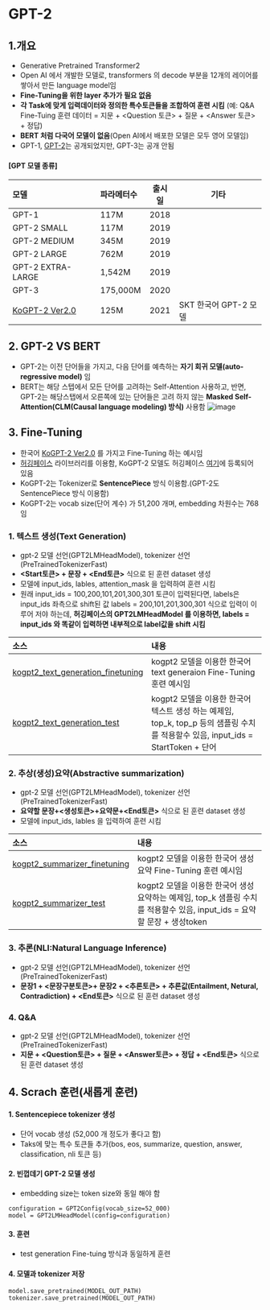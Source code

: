 # GPT-2

## 1.개요
- Generative Pretrained Transformer2
- Open AI 에서 개발한 모델로, transformers 의 decode 부분을 12개의 레이어를 쌓아서 만든 language model임
- **Fine-Tuning을 위한 layer 추가가 필요 없음**
- **각 Task에 맞게 입력데이터와 정의한 특수토큰들을 조합하여 훈련 시킴** (예: Q&A Fine-Tuing 훈련 데이터 = 지문 + <Question 토큰> + 질문 + <Answer 토큰> + 정답)
- **BERT 처럼 다국어 모델이 없음**(Open AI에서 배포한 모델은 모두 영어 모델임)
- GPT-1, [GPT-2](https://github.com/openai/gpt-2)는 공개되었지만, GPT-3는 공개 안됨

#### [GPT 모델 종류]
|모델|파라메터수|출시일|기타|
|:--------|:----------|:-----:|-------------------|
|GPT-1|117M|2018||
|GPT-2 SMALL|117M|2019||
|GPT-2 MEDIUM|345M|2019||
|GPT-2 LARGE|762M|2019||
|GPT-2 EXTRA-LARGE|1,542M|2019||
|GPT-3|175,000M|2020||
|[KoGPT-2 Ver2.0](https://github.com/SKT-AI/KoGPT2)|125M|2021|SKT 한국어 GPT-2 모델|

## 2.  GPT-2 VS BERT
- GPT-2는 이전 단어들을 가지고, 다음 단어를 예측하는 **자기 회귀 모델(auto-regressive model)** 임 
- BERT는 해당 스텝에서 모든 단어를 고려하는 Self-Attention 사용하고,
반면, GPT-2는 해당스탭에서 오른쪽에 있는 단어들은 고려 하지 않는 **Masked Self-Attention(CLM(Causal language modeling) 방식)** 사용함
 ![image](https://user-images.githubusercontent.com/93692701/167518193-15bf7128-2e8c-427f-ba87-99bf4c11b936.png)

## 3. Fine-Tuning
- 한국어 [KoGPT-2 Ver2.0](https://github.com/SKT-AI/KoGPT2) 를 가지고 Fine-Tuning 하는 예시임
- [허깅페이스](https://huggingface.co/) 라이브러리를 이용함, KoGPT-2 모델도 허깅페이스 [여기](https://huggingface.co/skt/kogpt2-base-v2)에 등록되어 있음
- KoGPT-2는 Tokenizer로 **SentencePiece** 방식 이용함.(GPT-2도 SentencePiece 방식 이용함)
- KoGPT-2는 vocab size(단어 계수) 가 51,200 개며, embedding 차원수는 768임

### 1. 텍스트 생성(Text Generation)
- gpt-2 모델 선언(GPT2LMHeadModel), tokenizer 선언(PreTrainedTokenizerFast)
- **<Start토큰> + 문장 + <End토큰>** 식으로 된 훈련 dataset 생성
- 모델에 input_ids, lables, attention_mask 을 입력하여 훈련 시킴
- 원래 input_ids = 100,200,101,201,300,301 토큰이 입력된다면, labels은 input_ids 좌측으로 shift된 값 labels = 200,101,201,300,301 식으로 입력이 이루어 저야 하는데, **허깅페이스의 GPT2LMHeadModel 를 이용하면, labels = input_ids 와 똑같이 입력하면 내부적으로 label값을 shift 시킴**

|소스|내용|
|:--------|:-------------------------------|
|[kogpt2_text_generation_finetuning](https://github.com/kobongsoo/GPT-2/blob/master/kogpt2_text_generation_finetuning.ipynb)|kogpt2 모델을 이용한 한국어 text generaion Fine-Tuning 훈련 예시임|
|[kogpt2_text_generation_test](https://github.com/kobongsoo/GPT-2/blob/master/kogpt2_text_generation_test.ipynb)|kogpt2 모델을 이용한 한국어 텍스트 생성 하는 예제임, top_k, top_p 등의 샘플링 수치를 적용할수 있음, input_ids = StartToken + 단어|

### 2. 추상(생성)요약(Abstractive summarization)
- gpt-2 모델 선언(GPT2LMHeadModel), tokenizer 선언(PreTrainedTokenizerFast)
- **요약할 문장+<생성토큰>+요약문+<End토큰>** 식으로 된 훈련 dataset 생성
- 모델에 input_ids, lables 을 입력하여 훈련 시킴

|소스|내용|
|:--------|:-------------------------------|
|[kogpt2_summarizer_finetuning](https://github.com/kobongsoo/GPT-2/blob/master/kogpt2_summarizer_finetuning.ipynb)|kogpt2 모델을 이용한 한국어 생성 요약 Fine-Tuning 훈련 예시임|
|[kogpt2_summarizer_test](https://github.com/kobongsoo/GPT-2/blob/master/kogpt2_summarizer_test.ipynb)|kogpt2 모델을 이용한 한국어 생성 요약하는 예제임, top_k 샘플링 수치를 적용할수 있음, input_ids = 요약할 문장 + 생성token|

### 3. 추론(NLI:Natural Language Inference)
- gpt-2 모델 선언(GPT2LMHeadModel), tokenizer 선언(PreTrainedTokenizerFast)
- **문장1 + <문장구분토큰>+ 문장2 + <추론토큰> + 추론값(Entailment, Netural, Contradiction) + <End토큰>** 식으로 된 훈련 dataset 생성

### 4. Q&A
- gpt-2 모델 선언(GPT2LMHeadModel), tokenizer 선언(PreTrainedTokenizerFast)
- **지문 + <Question토큰> + 질문 + <Answer토큰> + 정답 + <End토큰>** 식으로 된 훈련 dataset 생성

## 4. Scrach 훈련(새롭게 훈련)
#### 1. Sentencepiece tokenizer 생성 
 - 단어 vocab 생성 (52,000 개 정도가 좋다고 함)
 - Taks에 맞는 특수 토큰들 추가(bos, eos, summarize, question, answer, classification, nli 토큰 등)
 
#### 2. 빈껍데기 GPT-2 모델 생성
- embedding size는 token size와 동일 해야 함
```
configuration = GPT2Config(vocab_size=52_000)
model = GPT2LMHeadModel(config=configuration) 
```

#### 3. 훈련
- test generation Fine-tuing 방식과 동일하게 훈련

#### 4. 모델과 tokenizer 저장
```
model.save_pretrained(MODEL_OUT_PATH)
tokenizer.save_pretrained(MODEL_OUT_PATH)
```
